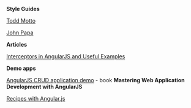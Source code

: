 **Style Guides**

[Todd Motto](https://github.com/toddmotto/angularjs-styleguide)

[John Papa](https://github.com/johnpapa/angular-styleguide)

**Articles**

[Interceptors in AngularJS and Useful Examples](http://www.webdeveasy.com/interceptors-in-angularjs-and-useful-examples/)

**Demo apps**

[AngularJS CRUD application demo](https://github.com/angular-app/angular-app) - book **Mastering Web Application Development with AngularJS**

[Recipes with Angular.js](https://github.com/fdietz/recipes-with-angular-js-examples)
